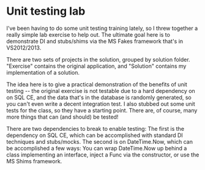 Unit testing lab
========

I've been having to do some unit testing training lately, so I threw together a really simple lab exercise to help out. The ultimate goal here is to demonstrate DI and stubs/shims via the MS Fakes framework that's in VS2012/2013. 

There are two sets of projects in the solution, grouped by solution folder. "Exercise" contains the original application, and "Solution" contains my implementation of a solution.

The idea here is to give a practical demonstration of the benefits of unit testing -- the original exercise is not testable due to a hard dependency on on SQL CE, and the data that's in the database is randomly generated, so you can't even write a decent integration test.
I also stubbed out some unit tests for the class, so they have a starting point. There are, of course, many more things that can (and should) be tested!

There are two dependencies to break to enable testing: 
The first is the dependency on SQL CE, which can be accomplished with standard DI techniques and stubs/mocks.
The second is on DateTime.Now, which can be accomplished a few ways: You can wrap DateTime.Now up behind a class implementing an interface, inject a Func<DateTime> via the constructor, or use the MS Shims framework.